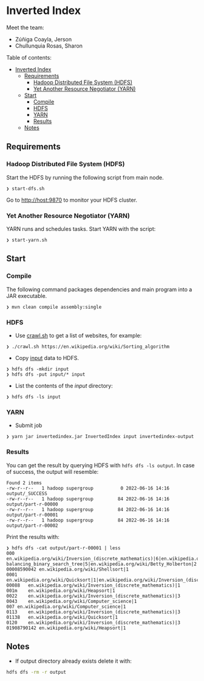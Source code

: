 # Inverted Index

Meet the team:

- Zúñiga Coayla, Jerson
- Chullunquia Rosas, Sharon

Table of contents:

- [Inverted Index](#inverted-index)
  * [Requirements](#requirements)
    + [Hadoop Distributed File System (HDFS)](#hadoop-distributed-file-system--hdfs-)
    + [Yet Another Resource Negotiator (YARN)](#yet-another-resource-negotiator--yarn-)
  * [Start](#start)
    + [Compile](#compile)
    + [HDFS](#hdfs)
    + [YARN](#yarn)
    + [Results](#results)
  * [Notes](#notes)

## Requirements

### Hadoop Distributed File System (HDFS)

Start the HDFS by running the following script from main node.

```
❯ start-dfs.sh
```

Go to [http://host:9870](http://host:9870) to monitor your HDFS cluster.

### Yet Another Resource Negotiator (YARN)

YARN runs and schedules tasks. Start YARN with the script:

```
❯ start-yarn.sh
```

## Start
### Compile
The following command packages dependencies and main program into a JAR executable.
```
❯ mvn clean compile assembly:single 
```

### HDFS
- Use [crawl.sh](./crawl.sh) to get a list of websites, for example:
```
❯ ./crawl.sh https://en.wikipedia.org/wiki/Sorting_algorithm
```


- Copy [input](./input) data to HDFS.

```
❯ hdfs dfs -mkdir input
❯ hdfs dfs -put input/* input
```

- List the contents of the _input_ directory:

```
❯ hdfs dfs -ls input
```

### YARN

- Submit job

```
❯ yarn jar invertedindex.jar InvertedIndex input invertedindex-output
```

### Results

You can get the result by querying HDFS with `hdfs dfs -ls output`. In case of success, the output will resemble:

```
Found 2 items
-rw-r--r--   1 hadoop supergroup          0 2022-06-16 14:16 output/_SUCCESS
-rw-r--r--   1 hadoop supergroup         84 2022-06-16 14:16 output/part-r-00000
-rw-r--r--   1 hadoop supergroup         84 2022-06-16 14:16 output/part-r-00001
-rw-r--r--   1 hadoop supergroup         84 2022-06-16 14:16 output/part-r-00002
```

Print the results with:

```
❯ hdfs dfs -cat output/part-r-00001 | less
000	en.wikipedia.org/wiki/Inversion_(discrete_mathematics)|6|en.wikipedia.org/wiki/Binary_heap|1|en.wikipedia.org/wiki/Computer_science|1|en.wikipedia.org/wiki/Algorithm|1|en.wikipedia.org/wiki/Data_set|1|en.wikipedia.org/wiki/Big_O_notation|8|en.wikipedia.org/wiki/Comparison_sort|5|en.wikipedia.org/wiki/ENIAC|14|en.wikipedia.org/wiki/Self-balancing_binary_search_tree|5|en.wikipedia.org/wiki/Betty_Holberton|2|en.wikipedia.org/wiki/Computational_complexity_theory|2|en.wikipedia.org/wiki/Comb_sort|1|en.wikipedia.org/wiki/Big_omega_notation|8|en.wikipedia.org/wiki/Introsort|1
00008590042	en.wikipedia.org/wiki/Shellsort|1
0001	en.wikipedia.org/wiki/Quicksort|1|en.wikipedia.org/wiki/Inversion_(discrete_mathematics)|3|en.wikipedia.org/wiki/Algorithm|2|en.wikipedia.org/wiki/Computer_science|2|en.wikipedia.org/wiki/Randomized_algorithm|1|en.wikipedia.org/wiki/Computational_complexity_theory|1
00088	en.wikipedia.org/wiki/Inversion_(discrete_mathematics)|1
001m	en.wikipedia.org/wiki/Heapsort|1
0022	en.wikipedia.org/wiki/Inversion_(discrete_mathematics)|3
0043	en.wikipedia.org/wiki/Computer_science|1
007	en.wikipedia.org/wiki/Computer_science|1
0113	en.wikipedia.org/wiki/Inversion_(discrete_mathematics)|3
01138	en.wikipedia.org/wiki/Quicksort|1
0120	en.wikipedia.org/wiki/Inversion_(discrete_mathematics)|3
01908790142	en.wikipedia.org/wiki/Heapsort|1
```

## Notes

- If output directory already exists delete it with:

```sh
hdfs dfs -rm -r output
```
